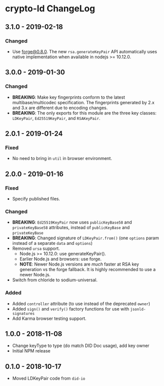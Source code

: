 # crypto-ld ChangeLog

## 3.1.0 - 2019-02-18

### Changed
- Use forge@0.8.0. The new `rsa.generateKeyPair` API automatically uses
  native implementation when available in nodejs >= 10.12.0.

## 3.0.0 - 2019-01-30

### Changed
- **BREAKING**: Make key fingerprints conform to the latest multibase/multicodec
  specification. The fingerprints generated by 2.x and 3.x are different due
  to encoding changes.
- **BREAKING**: The only exports for this module are the three key classes:
  `LDKeyPair`, `Ed25519KeyPair`, and `RSAKeyPair`.

## 2.0.1 - 2019-01-24

### Fixed
- No need to bring in `util` in browser environment.

## 2.0.0 - 2019-01-16

### Fixed
- Specify published files.

### Changed
- **BREAKING**: `Ed25519KeyPair` now uses `publicKeyBase58` and
  `privateKeyBase58` attributes, instead of `publicKeyBase` and
  `privateKeyBase`
- **BREAKING**: Changed signature of `LDKeyPair.from()` (one `options` param
  instead of a separate `data` and `options`)
- Removed `ursa` support.
  - Node.js >= 10.12.0: use generateKeyPair().
  - Earlier Node.js and browsers: use forge.
  - **NOTE**: Newer Node.js versions are *much* faster at RSA key generation vs
    the forge fallback. It is highly recommended to use a newer Node.js.
- Switch from chloride to sodium-universal.

### Added
- Added `controller` attribute (to use instead of the deprecated `owner`)
- Added `sign()` and `verify()` factory functions for use with
  `jsonld-signatures`
- Add Karma browser testing support.

## 1.0.0 - 2018-11-08

- Change keyType to type (do match DID Doc usage), add key owner
- Initial NPM release

## 0.1.0 - 2018-10-17

- Moved LDKeyPair code from `did-io`
